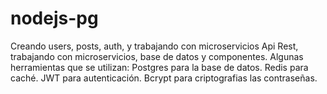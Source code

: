 # nodejs-pg
Creando users, posts, auth, y trabajando con microservicios
Api Rest, trabajando con microservicios, base de datos y componentes.
Algunas herramientas que se utilizan:
Postgres para la base de datos.
Redis para caché.
JWT para autenticación.
Bcrypt para criptografias las contraseñas.
